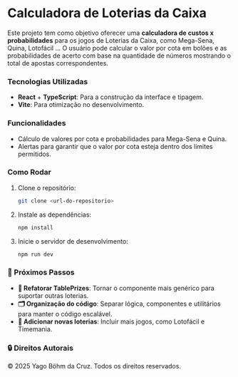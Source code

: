 # Calculadora de Loterias da Caixa

Este projeto tem como objetivo oferecer uma **calculadora de custos x probabilidades** para os jogos de Loterias da Caixa, como Mega-Sena, Quina, Lotofácil ... O usuário pode calcular o valor por cota em bolões e as probabilidades de acerto com base na quantidade de números mostrando o total de apostas correspondentes.

### Tecnologias Utilizadas

- **React** + **TypeScript**: Para a construção da interface e tipagem.
- **Vite**: Para otimização no desenvolvimento.

### Funcionalidades

- Cálculo de valores por cota e probabilidades para Mega-Sena e Quina.
- Alertas para garantir que o valor por cota esteja dentro dos limites permitidos.

### Como Rodar

1. Clone o repositório:
   ```bash
   git clone <url-do-repositorio>
   ```
2. Instale as dependências:
   ```bash
   npm install
   ```
3. Inicie o servidor de desenvolvimento:
   ```bash
   npm run dev
   ```

### 🚀 Próximos Passos

- **🔧 Refatorar TablePrizes**: Tornar o componente mais genérico para suportar outras loterias.
- **🗂️ Organização do código**: Separar lógica, componentes e utilitários para manter o código escalável.
- **🎯 Adicionar novas loterias**: Incluir mais jogos, como Lotofácil e Timemania.

### 🔒 Direitos Autorais

© 2025 Yago Böhm da Cruz. Todos os direitos reservados.
